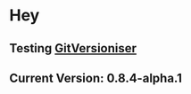 # Hey

## Testing [GitVersioniser](https://github.com/Luzkan/GHActionsRepo)

## Current Version: **0.8.4-alpha.1**

